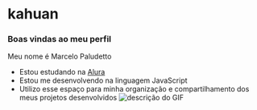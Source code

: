 # kahuan
### Boas vindas ao meu perfil

Meu nome é Marcelo Paludetto

- Estou estudando na [Alura](https://www.alura.com.br)
- Estou me desenvolvendo na linguagem JavaScript
- Utilizo esse espaço para minha organização e compartilhamento dos meus projetos desenvolvidos
![descrição do GIF](https://media1.tenor.com/m/mKS9I809XUEAAAAC/monkey.gif)
